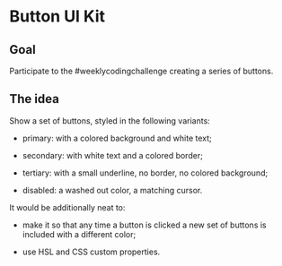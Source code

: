 # Button UI Kit

<!-- ## [Live Demo]() -->

## Goal

Participate to the #weeklycodingchallenge creating a series of buttons.

## The idea

Show a set of buttons, styled in the following variants:

- primary: with a colored background and white text;

- secondary: with white text and a colored border;

- tertiary: with a small underline, no border, no colored background;

- disabled: a washed out color, a matching cursor.

It would be additionally neat to:

- make it so that any time a button is clicked a new set of buttons is included with a different color;

- use HSL and CSS custom properties.